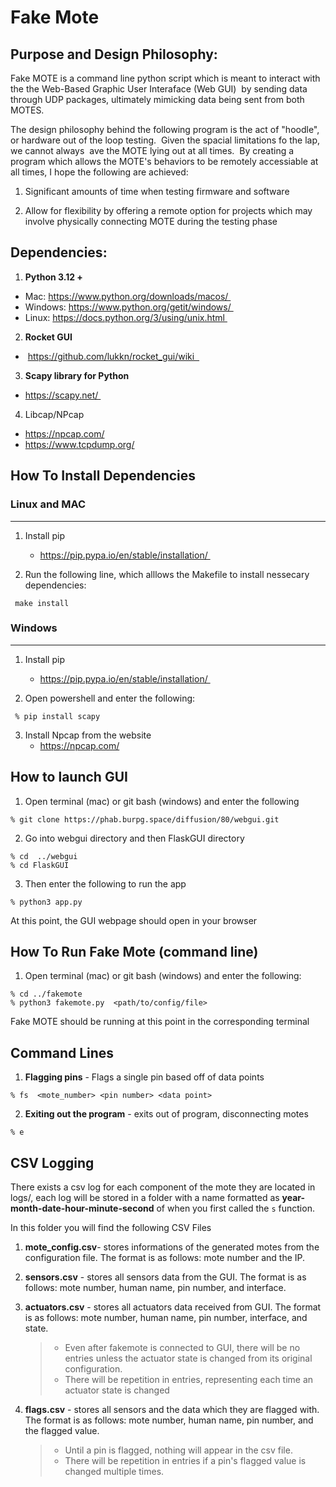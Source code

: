 # Fake Mote


## Purpose and Design Philosophy: 

Fake MOTE is a command line python script which is meant to interact with the the Web-Based Graphic User Interaface (Web GUI) 
by sending data through UDP packages, ultimately mimicking data being sent from both MOTES. 

The design philosophy behind the following program is the act of "hoodle", or hardware out of the loop testing. 
Given the spacial limitations fo the lap, we cannot always  ave the MOTE lying out at all times. 
By creating a program which allows the MOTE's behaviors to be remotely accessiable at all times, I hope the following are achieved: 

1. Significant amounts of time when testing firmware and software 

2. Allow for flexibility by offering a remote option for projects which may involve physically connecting MOTE during the testing phase 


## Dependencies: 

1. **Python 3.12 +** 
 - Mac: https://www.python.org/downloads/macos/ 
 - Windows: https://www.python.org/getit/windows/ 
 - Linux: https://docs.python.org/3/using/unix.html 

2. **Rocket GUI**
 -  https://github.com/lukkn/rocket_gui/wiki    

3. **Scapy library for Python** 
 - https://scapy.net/ 

4. Libcap/NPcap 
 - https://npcap.com/ 
 - https://www.tcpdump.org/

## How To Install Dependencies

### Linux and MAC 
---

1. Install pip 
    -  https://pip.pypa.io/en/stable/installation/ 

2. Run the following line, which alllows the Makefile to install nessecary dependencies: 
```
 make install
``` 

### Windows 
---

1. Install pip 
    -  https://pip.pypa.io/en/stable/installation/ 

2. Open powershell and enter the following: 
 ```
  % pip install scapy 
 ```

3. Install Npcap from the website
    - https://npcap.com/ 






## How to launch GUI 

1. Open terminal (mac) or git bash (windows) and enter the following

```
% git clone https://phab.burpg.space/diffusion/80/webgui.git
```
2. Go into webgui directory and then FlaskGUI directory 
```
% cd  ../webgui 
% cd FlaskGUI
```
3. Then enter the following to run the app
```
% python3 app.py 
```

At this point, the GUI webpage should open in your browser 

## How To Run Fake Mote (command line)
1. Open terminal (mac) or git bash (windows) and enter the following: 

```
% cd ../fakemote
% python3 fakemote.py  <path/to/config/file>
```

Fake MOTE should be running at this point in the corresponding terminal 

## Command Lines


1. **Flagging pins** - Flags a single pin based off of data points
```
% fs  <mote_number> <pin number> <data point>
```


2. **Exiting out the program** - exits out of program, disconnecting motes
```
% e 
```



## CSV Logging 

There exists a csv log for each component of the mote they are located in logs/, each log will be stored in a folder with a name formatted as **year-month-date-hour-minute-second** of when you first called the ```s``` function. 

In this folder you will find the following CSV Files

1. **mote_config.csv**- stores informations of the generated motes from the configuration file. The format is as follows: mote number and the IP. 

2. **sensors.csv** - stores all sensors data from the GUI. The format is as follows: mote number, human name, pin number, and interface. 

3. **actuators.csv** - stores all actuators data received from GUI. The format is as follows: mote number, human name, pin number, interface, and state. 
    > - Even after fakemote is connected to GUI, there will be no entries unless the actuator state is changed from its original configuration. 
     > - There will be repetition in entries, representing 
     each time an actuator state is changed
 
   
4. **flags.csv** - stores all sensors and the data which they are flagged with. The format is as follows: mote number, human name, pin number, and the flagged value. 
    > - Until a pin is flagged, nothing will appear in the csv file. 
    >  - There will be repetition in entries if a pin's flagged value is changed multiple times. 

      







